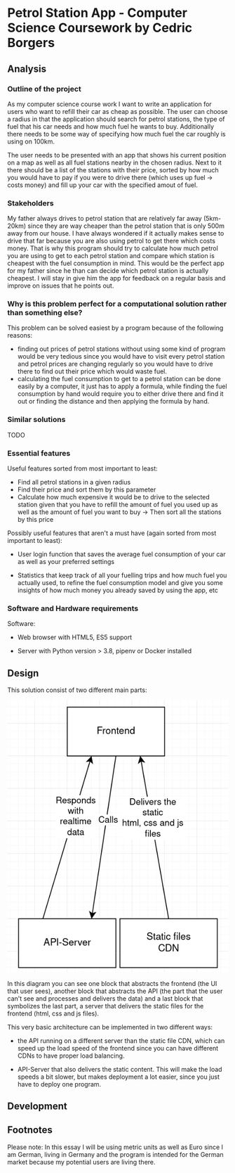 <!--  Might wanna take a look at this: https://stackoverflow.com/questions/2188884/how-can-i-mix-latex-in-with-markdown -->
# Petrol Station App - Computer Science Coursework by Cedric Borgers

## Analysis

### Outline of the project

As my computer science course work I want to write an application for users who want to refill their car as cheap as possible. The user can choose a radius in that the application should search for petrol stations, the type of fuel that his car needs and how much fuel he wants to buy. Additionally there needs to be some way of specifying how much fuel the car roughly is using on 100km. 

The user needs to be presented with an app that shows his current position on a map as well as all fuel stations nearby in the chosen radius. Next to it there should be a list of the stations with their price, sorted by how much you would have to pay if you were to drive there (which uses up fuel -> costs money) and fill up your car with the specified amout of fuel.

### Stakeholders

My father always drives to petrol station that are relatively far away (5km-20km) since they are way cheaper than the petrol station that is only 500m away from our house.
I have always wondered if it actually makes sense to drive that far because you are also using petrol to get there which costs money. That is why this program should try to calculate how much petrol you are using to get to each petrol station and compare which station is cheapest with the fuel consumption in mind. This would be the perfect app for my father since he than can decide which petrol station is actually cheapest. I will stay in give him the app for feedback on a regular basis and improve on issues that he points out.

### Why is this problem perfect for a computational solution rather than something else?

This problem can be solved easiest by a program because of the following reasons:
- finding out prices of petrol stations without using some kind of program would be very tedious since you would have to visit every petrol station and petrol prices are changing regularly so you would have to drive there to find out their price which would waste fuel.
- calculating the fuel consumption to get to a petrol station can be done easily by a computer, it just has to apply a formula, while finding the fuel consumption by hand would require you to either drive there and find it out or finding the distance and then applying the formula by hand.

### Similar solutions

TODO

### Essential features
<!-- TODO: Elaborate and justify all of this-->
Useful features sorted from most important to least:
- Find all petrol stations in a given radius
- Find their price and sort them by this parameter
- Calculate how much expensive it would be to drive to the selected station given that you have to refill the amount of fuel you used up as well as the amount of fuel you want to buy -> Then sort all the stations by this price

Possibly useful features that aren't a must have (again sorted from most important to least):
- User login function that saves the average fuel consumption of your car as well as your preferred settings
<!-- Either implemented without the actual login via local storage or with an actual DB-->
- Statistics that keep track of all your fuelling trips and how much fuel you actually used, to refine the fuel consumption model and give you some insights of how much money you already saved by using the app, etc

### Software and Hardware requirements
Software:
- Web browser with HTML5, ES5 support
<!-- TODO: #16 Add a Dockerfile-->
- Server with Python version > 3.8, pipenv or Docker installed



## Design
This solution consist of two different main parts:

![Basic architecture](architecture.jpeg)

<!-- The separation between the API Server itself and the server that delivers the static files (html, css and js files) ensures that making changes, when the solution is running in production, is easy since the logic is separeted from the frontend and how it looks. 
If I would use a Backend that delivers the static files and does the logic as well it wouldn't scale well if you had to deploy it on more servers to balance the load.
Additionally this ensures that you can have different frontends (mobile app and website for example) that have the same logic without having to implement it twice.
Another pro for this architecture is that you could have different CDNs so that you get the static files form the geographical nearest CDN with increases the load speed. -->
In this diagram you can see one block that abstracts the frontend (the UI that user sees), another block that abstracts the API (the part that the user can't see and processes and delivers the data) and a last block that symbolizes the last part, a server that delivers the static files for the frontend (html, css and js files).

This very basic architecture can be implemented in two different ways:
- the API running on a different server than the static file CDN, which can speed up the load speed of the frontend since you can have different CDNs to have proper load balancing.
<!--TODO: Maybe add some explainations regarding geo load balancing and API less data, CDN lots of simple data -->
- API-Server that also delivers the static content. This will make the load speeds a bit slower, but makes deployment a lot easier, since you just have to deploy one program.

## Development





## Footnotes
Please note: In this essay I will be using metric units as well as Euro since I am German, living in Germany and the program is intended for the German market because my potential users are living there.